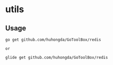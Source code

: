 # utils

## Usage

```
go get github.com/huhongda/GoToolBox/redis

or 

glide get github.com/huhongda/GoToolBox/redis
```
